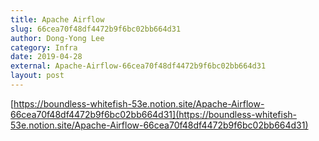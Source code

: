 ```yaml
---
title: Apache Airflow
slug: 66cea70f48df4472b9f6bc02bb664d31
author: Dong-Yong Lee
category: Infra
date: 2019-04-28
external: Apache-Airflow-66cea70f48df4472b9f6bc02bb664d31
layout: post
---
```


[https://boundless-whitefish-53e.notion.site/Apache-Airflow-66cea70f48df4472b9f6bc02bb664d31](https://boundless-whitefish-53e.notion.site/Apache-Airflow-66cea70f48df4472b9f6bc02bb664d31)